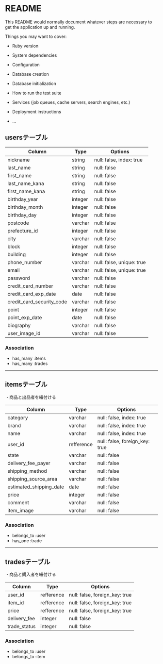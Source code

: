 # README

This README would normally document whatever steps are necessary to get the
application up and running.

Things you may want to cover:

* Ruby version

* System dependencies

* Configuration

* Database creation

* Database initialization

* How to run the test suite

* Services (job queues, cache servers, search engines, etc.)

* Deployment instructions

* ...

## usersテーブル

|Column|Type|Options|
|------|----|-------|
|nickname|string|null: false, index: true|
|last_name|string|null: false|
|first_name|string|null: false|
|last_name_kana|string|null: false|
|first_name_kana|string|null: false|
|birthday_year|integer|null: false|
|birthday_month|integer|null: false|
|birthday_day|integer|null: false|
|postcode|varchar|null: false|
|prefecture_id|integer|null: false|    table
|city|varchar|null: false|
|block|integer|null: false|
|building|integer|null: false|
|phone_number|varchar|null: false, unique: true|
|email|varchar|null: false, unique: true|
|password|varchar|null: false|
|credit_card_number|varchar|null: false|    table
|credit_card_exp_date|date|null: false|
|credit_card_security_code|varchar|null: false|
|point|integer|null: false|
|point_exp_date|date|null: false|
|biography|varchar|null: false|
|user_image_id|varchar|null: false|    table

### Association
- has_many :items
- has_many :trades

---------------------------------------------------------

## itemsテーブル
・商品と出品者を紐付ける

|Column|Type|Options|
|------|----|-------|
|category|varchar|null: false, index: true|    table
|brand|varchar|null: false, index: true|    table
|name|varchar|null: false, index: true|
|user_id|refference|null: false, foreign_key: true|
|state|varchar|null: false|
|delivery_fee_payer|varchar|null: false|
|shipping_method|varchar|null: false|
|shipping_source_area|varchar|null: false|
|estimated_shipping_date|date|null: false|
|price|integer|null: false|
|comment|varchar|null: false|
|item_image|varchar|null: false|    table

### Association
- belongs_to :user
- has_one :trade

---------------------------------------------------------

## tradesテーブル
・商品と購入者を紐付ける

|Column|Type|Options|
|------|----|-------|
|user_id|refference|null: false, foreign_key: true|
|item_id|refference|null: false, foreign_key: true|
|price|refference|null: false, foreign_key: true|
|delivery_fee|integer|null: false|    table
|trade_status|integer|null: false|

### Association
- belongs_to :user
- belongs_to :item

